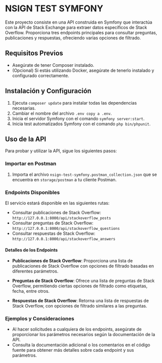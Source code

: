 # NSIGN TEST SYMFONY

Este proyecto consiste en una API construida en Symfony que interactúa con la API de Stack Exchange para extraer datos específicos de Stack Overflow. Proporciona tres endpoints principales para consultar preguntas, publicaciones y respuestas, ofreciendo varias opciones de filtrado.

## Requisitos Previos

- Asegúrate de tener Composer instalado.
- (Opcional) Si estás utilizando Docker, asegúrate de tenerlo instalado y configurado correctamente.

## Instalación y Configuración

1. Ejecuta `composer update` para instalar todas las dependencias necesarias.
2. Cambiar el nombre del archivo `.env copy a .env`.
3. Inicia el servidor Symfony con el comando `symfony server:start`.
4. Inicia test automatizados Symfony con el comando `php bin/phpunit`.

## Uso de la API

Para probar y utilizar la API, sigue los siguientes pasos:

### Importar en Postman

1. Importa el archivo `nsign-test-symfony.postman_collection.json` que se encuentra en `storage/postman` a tu cliente Postman.

### Endpoints Disponibles

El servicio estará disponible en las siguientes rutas:

- Consultar publicaciones de Stack Overflow: `http://127.0.0.1:8000/api/stackoverflow_posts`
- Consultar preguntas de Stack Overflow: `http://127.0.0.1:8000/api/stackoverflow_questions`
- Consultar respuestas de Stack Overflow: `http://127.0.0.1:8000/api/stackoverflow_answers`

#### Detalles de los Endpoints

- **Publicaciones de Stack Overflow**: Proporciona una lista de publicaciones de Stack Overflow con opciones de filtrado basadas en diferentes parámetros.
  
- **Preguntas de Stack Overflow**: Ofrece una lista de preguntas de Stack Overflow, permitiendo ciertas opciones de filtrado como etiquetas, fecha, entre otros.

- **Respuestas de Stack Overflow**: Retorna una lista de respuestas de Stack Overflow, con opciones de filtrado similares a las preguntas.

### Ejemplos y Consideraciones

- Al hacer solicitudes a cualquiera de los endpoints, asegúrate de proporcionar los parámetros necesarios según la documentación de la API.
- Consulta la documentación adicional o los comentarios en el código fuente para obtener más detalles sobre cada endpoint y sus parámetros.



